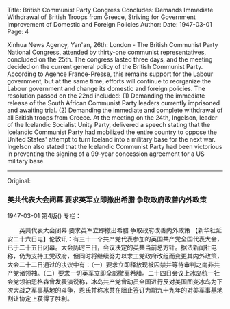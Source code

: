 Title: British Communist Party Congress Concludes: Demands Immediate Withdrawal of British Troops from Greece, Striving for Government Improvement of Domestic and Foreign Policies
Author:
Date: 1947-03-01
Page: 4

Xinhua News Agency, Yan'an, 26th: London - The British Communist Party National Congress, attended by thirty-one communist representatives, concluded on the 25th. The congress lasted three days, and the meeting decided on the current general policy of the British Communist Party. According to Agence France-Presse, this remains support for the Labour government, but at the same time, efforts will continue to reorganize the Labour government and change its domestic and foreign policies. The resolution passed on the 22nd included: (1) Demanding the immediate release of the South African Communist Party leaders currently imprisoned and awaiting trial. (2) Demanding the immediate and complete withdrawal of all British troops from Greece. At the meeting on the 24th, Ingelson, leader of the Icelandic Socialist Unity Party, delivered a speech stating that the Icelandic Communist Party had mobilized the entire country to oppose the United States' attempt to turn Iceland into a military base for the next war. Ingelson also stated that the Icelandic Communist Party had been victorious in preventing the signing of a 99-year concession agreement for a US military base.



<hr /> 

Original: 


### 英共代表大会闭幕  要求英军立即撤出希腊  争取政府改善内外政策

1947-03-01
第4版()
专栏：

　　英共代表大会闭幕
    要求英军立即撤出希腊
    争取政府改善内外政策
    【新华社延安二十六日电】伦敦讯：有三十一个共产党代表参加的英国共产党全国代表大会，已于二十五日闭幕。大会历时三日，会议决定的英共当前总方针。据法新闻社电称，仍为支持工党政府，但同时将继续努力以求工党政府改组而变更其内外政策，大会二十二日通过的决议中有：（一）要求立即释放现被囚禁并等待审判之南非共产党诸领袖。（二）要求一切英军立即全部撤离希腊。二十四日会议上冰岛统一社会党领袖恩格森曾发表演说称，冰岛共产党曾动员全国进行反对美国图变冰岛为下次大战之军事基地的斗争，恩氏并称冰共在阻止签订为期九十九年的对美军事基地割让协定上获得了胜利。
